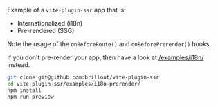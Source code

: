 Example of a `vite-plugin-ssr` app that is:
 - Internationalized (i18n)
 - Pre-rendered (SSG)

Note the usage of the `onBeforeRoute()` and `onBeforePrerender()` hooks.

If you don't pre-render your app, then have a look at [/examples/i18n/](/examples/i18n/) instead.

```bash
git clone git@github.com:brillout/vite-plugin-ssr
cd vite-plugin-ssr/examples/i18n-prerender/
npm install
npm run preview
```

